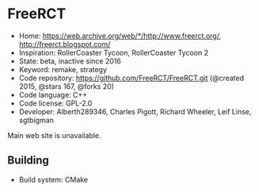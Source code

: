 # FreeRCT

- Home: https://web.archive.org/web/*/http://www.freerct.org/, http://freerct.blogspot.com/
- Inspiration: RollerCoaster Tycoon, RollerCoaster Tycoon 2
- State: beta, inactive since 2016
- Keyword: remake, strategy
- Code repository: https://github.com/FreeRCT/FreeRCT.git (@created 2015, @stars 167, @forks 20)
- Code language: C++
- Code license: GPL-2.0
- Developer: Alberth289346, Charles Pigott, Richard Wheeler, Leif Linse, sgtbigman

Main web site is unavailable.

## Building

- Build system: CMake
